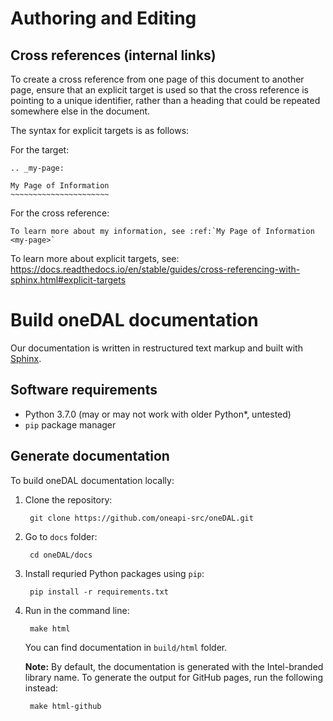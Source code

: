 <!-- file: README.md
******************************************************************************
* Copyright 2014 Intel Corporation
*
* Licensed under the Apache License, Version 2.0 (the "License");
* you may not use this file except in compliance with the License.
* You may obtain a copy of the License at
*
*     http://www.apache.org/licenses/LICENSE-2.0
*
* Unless required by applicable law or agreed to in writing, software
* distributed under the License is distributed on an "AS IS" BASIS,
* WITHOUT WARRANTIES OR CONDITIONS OF ANY KIND, either express or implied.
* See the License for the specific language governing permissions and
* limitations under the License.
*******************************************************************************/-->

# Authoring and Editing

## Cross references (internal links)

To create a cross reference from one page of this document to another page,
ensure that an explicit target is used so that the cross reference is pointing
to a unique identifier, rather than a heading that could be repeated somewhere
else in the document.

The syntax for explicit targets is as follows:

For the target:

```none
.. _my-page:

My Page of Information
~~~~~~~~~~~~~~~~~~~~~~

```


For the cross reference:

```none
To learn more about my information, see :ref:`My Page of Information <my-page>`
```

To learn more about explicit targets, see:
<https://docs.readthedocs.io/en/stable/guides/cross-referencing-with-sphinx.html#explicit-targets>


# Build oneDAL documentation

Our documentation is written in restructured text markup and built with [Sphinx](http://www.sphinx-doc.org/en/master/).

## Software requirements

- Python 3.7.0 (may or may not work with older Python*, untested)
- `pip` package manager

## Generate documentation

To build oneDAL documentation locally:

1. Clone the repository:

		git clone https://github.com/oneapi-src/oneDAL.git

2. Go to `docs` folder:

		cd oneDAL/docs

3. Install requried Python packages using `pip`:

		pip install -r requirements.txt

4. Run in the command line:

		make html

	You can find documentation in `build/html` folder.

	**Note:** By default, the documentation is generated with the Intel-branded library name.
	To generate the output for GitHub pages, run the following instead:

		make html-github